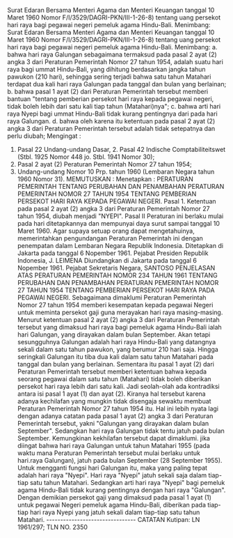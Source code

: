  Surat Edaran Bersama Menteri Agama dan Menteri Keuangan tanggal 10 Maret 1960 Nomor F/I/3529/DAGRI-PKN/III-1-26-8) tentang uang persekot hari raya bagi pegawai negeri pemeluk agama Hindu-Bali. Menimbang: Surat Edaran Bersama Menteri Agama dan Menteri Keuangan tanggal 10 Maret 1960 Nomor F/I/3529/DAGRI-PKN/III-1-26-8) tentang uang persekot hari raya bagi pegawai negeri pemeluk agama Hindu-Bali. Menimbang:
a. bahwa hari raya Galungan sebagaimana termaksud pada pasal 2 ayat (2) angka 3 dari Peraturan Pemerintah Nomor 27 tahun 1954, adalah suatu hari raya bagi ummat Hindu-Bali, yang dihitung berdasarkan jangka tahun pawukon (210 hari), sehingga sering terjadi bahwa satu tahun Matahari terdapat dua kali hari raya Galungan pada tanggal dan bulan yang berlainan;
b. bahwa pasal 1 ayat (2) dari Peraturan Pemerintah tersebut memberi bantuan "tentang pemberian persekot hari raya kepada pegawai negeri, tidak boleh lebih dari satu kali tiap tahun (Matahari)nya";
c. bahwa arti hari raya Nyepi bagi ummat Hindu-Bali tidak kurang pentingnya dari pada hari raya Galungan. d. bahwa oleh karena itu ketentuan pada pasal 2 ayat (2) angka 3 dari Peraturan Pemerintah tersebut adalah tidak setepatnya dan perlu diubah;
Mengingat :

1. Pasal 22 Undang-undang Dasar, 2. Pasal 42 Indische Comptabiliteitswet (Stbl. 1925 Nomor 448 jo. Stbl. 1941 Nomor 30);
3. Pasal 2 ayat (2) Peraturan Pemerintah Nomor 27 tahun 1954;
4. Undang-undang Nomor 10 Prp. tahun 1960 (Lembaran Negara tahun 1960 Nomor 31). MEMUTUSKAN : Menetapkan : PERATURAN PEMERINTAH TENTANG PERUBAHAN DAN PENAMBAHAN PERATURAN PEMERINTAH NOMOR 27 TAHUN 1954 TENTANG PEMBERIAN PERSEKOT HARI RAYA KEPADA PEGAWAI NEGERI. Pasal 1. Ketentuan pada pasal 2 ayat (2) angka 3 dari Peraturan Pemerintah Nomor 27 tahun 1954, diubah menjadi "NYEPI". Pasal II Peraturan ini berlaku mulai pada hari ditetapkannya dan mempunyai daya surut sampai tanggal 10 Maret 1960. Agar supaya setuap orang dapat mengetahuinya, memerintahkan pengundangan Peraturan Pemerintah ini dengan penempatan dalam Lembaran Negara Republik Indonesia. Ditetapkan di Jakarta pada tanggal 6 Nopember 1961. Pejabat Presiden Republik Indonesia, J. LEIMENA Diundangkan di Jakarta pada tanggal 6 Nopember 1961. Pejabat Sekretaris Negara, SANTOSO PENJELASAN ATAS PERATURAN PEMERINTAH NOMOR 234 TAHUN 1961 TENTANG PERUBAHAN DAN PENAMBAHAN PERATURAN PEMERINTAH NOMOR 27 TAHUN 1954 TENTANG PEMBERIAN PERSEKOT HARI RAYA PADA PEGAWAI NEGERI. Sebagaimana dimaklumi Peraturan Pemerintah Nomor 27 tahun 1954 memberi kesempatan kepada pegawai Negeri untuk meminta persekot gaji guna merayakan hari raya masing-masing. Menurut ketentuan pasal 2 ayat (2) angka 3 dari Peraturan Pemerintah tersebut yang dimaksud hari raya bagi pemeluk agama Hindu-Bali ialah hari Galungan, yang dirayakan dalam bulan September. Akan tetapi sesungguhnya Galungan adalah hari raya Hindu-Bali yang datangnya sekali dalam satu tahun pawukon, yang berumur 210 hari saja. Hingga seringkali Galungan itu tiba dua kali dalam satu tahun Matahari pada tanggal dan bulan yang berlainan. Sementara itu pasal 1 ayat (2) dari Peraturan Pemerintah tersebut memberi ketentuan bahwa kepada seorang pegawai dalam satu tahun (Matahari) tidak boleh diberikan persekot hari raya lebih dari satu kali. Jadi seolah-olah ada kontradiksi antara isi pasal 1 ayat (1) dan ayat (2). Kiranya hal tersebut karena adanya kechilafan yang mungkin tidak disengaja sewaktu membuat Peraturan Pemerintah Nomor 27 tahun 1954 itu. Hal ini lebih nyata lagi dengan adanya catatan pada pasal 1 ayat (2) angka 3 dari Peraturan Pemerintah tersebut, yakni "Galungan yang dirayakan dalam bulan September". Sedangkan hari raya Galungan tidak tentu jatuh pada bulan September. Kemungkinan kekhilafan tersebut dapat dimaklumi. jika diingat bahwa hari raya Galungan untuk tahun Matahari 1955 (pada waktu mana Peraturan Pemerintah tersebut mulai berlaku untuk hari.raya Galungan), jatuh pada bulan September (28 September 1955). Untuk mengganti fungsi hari Galungan itu, maka yang paling tepat adalah hari raya "Nyepi". Hari raya "Nyepi" jatuh sekali saja dalam tiap-tiap satu tahun Matahari. Sedangkan arti hari raya "Nyepi" bagi pemeluk agama Hindu-Bali tidak kurang pentingnya dengan hari raya "Galungan". Dengan demikian persekot gaji yang dimaksud pada pasal 1 ayat (1) untuk pegawai Negeri pemeluk agama Hindu-Bali, diberikan pada tiap-tiap hari raya Nyepi yang jatuh sekali dalam tiap-tiap satu tahun Matahari. -------------------------------- CATATAN Kutipan: LN 1961/297; TLN NO. 2350